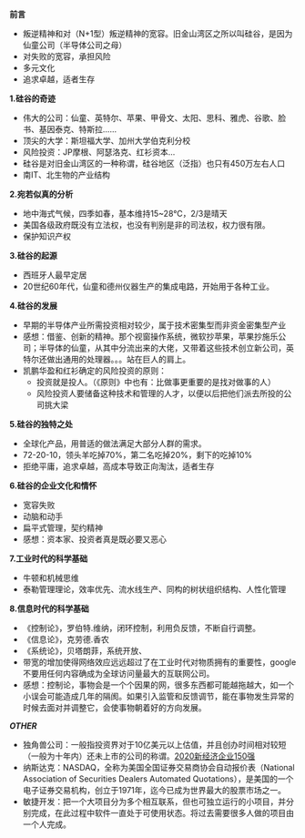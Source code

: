 **前言**
- 叛逆精神和对（N+1型）叛逆精神的宽容。旧金山湾区之所以叫硅谷，是因为仙童公司（半导体公司之母）
- 对失败的宽容，承担风险
- 多元文化
- 追求卓越，适者生存

**1.硅谷的奇迹**
- 伟大的公司：仙童、英特尔、苹果、甲骨文、太阳、思科、雅虎、谷歌、脸书、基因泰克、特斯拉......
- 顶尖的大学：斯坦福大学、加州大学伯克利分校
- 风险投资：JP摩根、阿瑟洛克、红衫资本...
- 硅谷是对旧金山湾区的一种称谓，硅谷地区（泛指）也只有450万左右人口
- 南IT、北生物的产业结构

**2.宛若似真的分析**
- 地中海式气候，四季如春，基本维持15~28℃，2/3是晴天
- 美国各级政府既没有立法权，也没有判别是非的司法权，权力很有限。
- 保护知识产权

**3.硅谷的起源**
- 西班牙人最早定居
- 20世纪60年代，仙童和德州仪器生产的集成电路，开始用于各种工业。


**4.硅谷的发展**
- 早期的半导体产业所需投资相对较少，属于技术密集型而非资金密集型产业
- 感想：借鉴、创新的精神。那个视窗操作系统，微软抄苹果，苹果抄施乐公司；半导体的仙童，从其中分流出来的大佬，又带着这些技术创立新公司，英特尔还做出通用的处理器。。。站在巨人的肩上。
- 凯鹏华盈和红衫确定的风险投资的原则：
  - 投资就是投人。（《原则》中也有：比做事更重要的是找对做事的人）
  - 风险投资人要储备这种技术和管理的人才，以便以后把他们派去所投的公司挑大梁


**5.硅谷的独特之处**
- 全球化产品，用普适的做法满足大部分人群的需求。
- 72-20-10，领头羊吃掉70%，第二名吃掉20%，剩下的吃掉10%
- 拒绝平庸，追求卓越，高成本导致正向淘汰，适者生存


**6.硅谷的企业文化和情怀**
- 宽容失败
- 动脑和动手
- 扁平式管理，契约精神
- 感想：资本家、投资者真是既必要又恶心

**7.工业时代的科学基础**
- 牛顿和机械思维
- 泰勒管理理论，效率优先、流水线生产、同构的树状组织结构、人性化管理


**8.信息时代的科学基础**
- 《控制论》，罗伯特.维纳，闭环控制，利用负反馈，不断自行调整。
- 《信息论》，克劳德.香农
- 《系统论》，贝塔朗菲，系统开放、
- 带宽的增加使得网络效应远远超过了在工业时代对物质拥有的重要性，google不要用任何内容确成为全球访问量最大的互联网公司。
- 感想：控制论，事物会是一个个因果的网，很多东西都可能越拖越大，如一个小误会可能造成几年的隔阂。如果引入监管和反馈调节，能在事物发生异常的时候去面对并调整它，会使事物朝着好的方向发展。



**_OTHER_**

- 独角兽公司：一般指投资界对于10亿美元以上估值，并且创办时间相对较短（一般为十年内）还未上市的公司的称谓。[2020新经济企业150强](https://img-blog.csdnimg.cn/20210316102603228.jpeg)
- 纳斯达克：NASDAQ，全称为美国全国证券交易商协会自动报价表（National Association of Securities Dealers Automated Quotations），是美国的一个电子证券交易机构，创立于1971年，迄今已成为世界最大的股票市场之一。
- 敏捷开发：把一个大项目分为多个相互联系，但也可独立运行的小项目，并分别完成，在此过程中软件一直处于可使用状态。将过去需要很多人做的项目由一个人完成。


